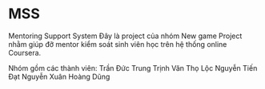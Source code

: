 # MSS
Mentoring Support System
Đây là project của nhóm New game
Project nhằm giúp đỡ mentor kiểm soát sinh viên học trên hệ thống online Coursera.

Nhóm gồm các thành viên:
Trần Đức Trung
Trịnh Văn Thọ Lộc
Nguyễn Tiến Đạt
Nguyễn Xuân Hoàng Dũng
